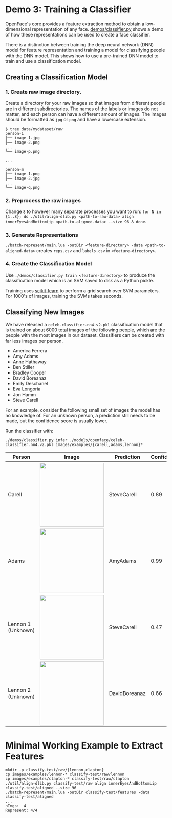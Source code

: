 # Demo 3: Training a Classifier
OpenFace's core provides a feature extraction method to
obtain a low-dimensional representation of any face.
[demos/classifier.py](https://github.com/cmusatyalab/openface/blob/master/demos/classifier.py)
shows a demo of how these representations can be
used to create a face classifier.

There is a distinction between training the deep neural network (DNN)
model for feature representation
and training a model for classifying people with the DNN model.
This shows how to use a pre-trained DNN model to train and use
a classification model.

## Creating a Classification Model

### 1. Create raw image directory.
Create a directory for your raw images so that images from different
people are in different subdirectories. The names of the labels or
images do not matter, and each person can have a different amount of images.
The images should be formatted as `jpg` or `png` and have
a lowercase extension.

```
$ tree data/mydataset/raw
person-1
├── image-1.jpg
├── image-2.png
...
└── image-p.png

...

person-m
├── image-1.png
├── image-2.jpg
...
└── image-q.png
```


### 2. Preprocess the raw images
Change `8` to however many
separate processes you want to run:
`for N in {1..8}; do ./util/align-dlib.py <path-to-raw-data> align innerEyesAndBottomLip <path-to-aligned-data> --size 96 & done`.

### 3. Generate Representations
`./batch-represent/main.lua -outDir <feature-directory> -data <path-to-aligned-data>`
creates `reps.csv` and `labels.csv` in `<feature-directory>`.

### 4. Create the Classification Model
Use `./demos/classifier.py train <feature-directory>` to produce
the classification model which is an SVM saved to disk as
a Python pickle.

Training uses [scikit-learn](http://scikit-learn.org) to perform
a grid search over SVM parameters.
For 1000's of images, training the SVMs takes seconds.

## Classifying New Images
We have released a `celeb-classifier.nn4.v2.pkl` classification model
that is trained on about 6000 total images of the following people,
which are the people with the most images in our dataset.
Classifiers can be created with far less images per
person.

+ America Ferrera
+ Amy Adams
+ Anne Hathaway
+ Ben Stiller
+ Bradley Cooper
+ David Boreanaz
+ Emily Deschanel
+ Eva Longoria
+ Jon Hamm
+ Steve Carell

For an example, consider the following small set of images
the model has no knowledge of.
For an unknown person, a prediction still needs to be made, but
the confidence score is usually lower.

Run the classifier with:

```
./demos/classifier.py infer ./models/openface/celeb-classifier.nn4.v2.pkl images/examples/{carell,adams,lennon}*
```

| Person | Image | Prediction | Confidence |
|---|---|---|---|
| Carell | <img src='https://raw.githubusercontent.com/cmusatyalab/openface/master/images/examples/carell.jpg' width='200px'></img> | SteveCarell | 0.89 |
| Adams | <img src='https://raw.githubusercontent.com/cmusatyalab/openface/master/images/examples/adams.jpg' width='200px'></img> | AmyAdams | 0.99 |
| Lennon 1 (Unknown) | <img src='https://raw.githubusercontent.com/cmusatyalab/openface/master/images/examples/lennon-1.jpg' width='200px'></img> | SteveCarell | 0.47 |
| Lennon 2 (Unknown) | <img src='https://raw.githubusercontent.com/cmusatyalab/openface/master/images/examples/lennon-2.jpg' width='200px'></img> | DavidBoreanaz | 0.66 |

# Minimal Working Example to Extract Features

```
mkdir -p classify-test/raw/{lennon,clapton}
cp images/examples/lennon-* classify-test/raw/lennon
cp images/examples/clapton-* classify-test/raw/clapton
./util/align-dlib.py classify-test/raw align innerEyesAndBottomLip classify-test/aligned --size 96
./batch-represent/main.lua -outDir classify-test/features -data classify-test/aligned
...
nImgs:  4
Represent: 4/4
```
